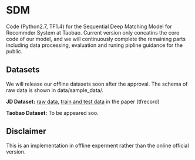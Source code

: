 # SDM
Code (Python2.7, TF1.4) for the Sequential Deep Matching Model for Recommder System at Taobao. Current version only concatins the core code of our model, and we will continuously complete the remaining parts including data processing, evaluation and runing pipline guidance for the public.

## Datasets
We will release our offline datasets soon after the approval. The schema of raw data is shown in data/sample_data/.

**JD Dataset:** [raw data](https://drive.google.com/open?id=19PemKrhA8j-RZj0i20_j4ERcnzaxl5JZ), [train and test data](https://drive.google.com/open?id=1pam-_ojsKooRLVeOXEvbh3AwJ6S4IZ7B) in the paper (tfrecord)

**Taobao Dataset:** To be appeared soo.

## Disclaimer
This is an implementation in offline experment rather than the online official version.
